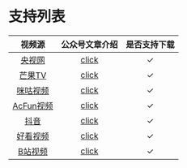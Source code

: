 # 支持列表

| 视频源                                     | 公众号文章介绍                                             | 是否支持下载    |
| :----:                                     | :----:                                                     | :----:          |
| [央视网](https://v.cctv.com/)              | [click](https://mp.weixin.qq.com/s/xjl7SLEOlEbYu3d8RHZaGQ) | ✓               |
| [芒果TV](https://www.mgtv.com/)            | [click](https://mp.weixin.qq.com/s/H4w-wjMqi44uNTynGfkKvw) | ✓               |
| [咪咕视频](https://www.migu.cn/video.html) | [click](https://mp.weixin.qq.com/s/H4w-wjMqi44uNTynGfkKvw) | ✓               |
| [AcFun视频](https://www.acfun.cn/)         | [click](https://mp.weixin.qq.com/s/H4w-wjMqi44uNTynGfkKvw) | ✓               |
| [抖音](https://www.douyin.com/)            | [click](https://mp.weixin.qq.com/s/7N4pt1kLnVEJlve75zpdwA) | ✓               |
| [好看视频](https://haokan.baidu.com/)      | [click](https://mp.weixin.qq.com/s/H4w-wjMqi44uNTynGfkKvw) | ✓               |
| [B站视频](https://www.bilibili.com/)       | [click]()                                                  | ✓               |